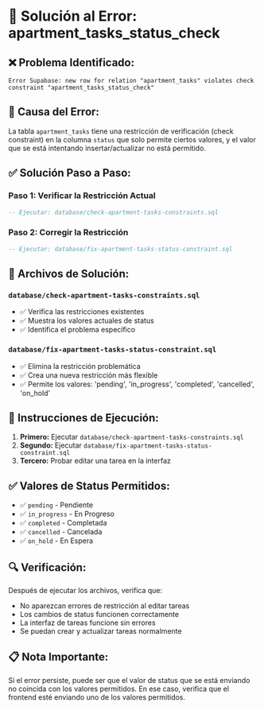 # 🔧 Solución al Error: apartment_tasks_status_check

## ❌ **Problema Identificado:**
```
Error Supabase: new row for relation "apartment_tasks" violates check constraint "apartment_tasks_status_check"
```

## 🎯 **Causa del Error:**
La tabla `apartment_tasks` tiene una restricción de verificación (check constraint) en la columna `status` que solo permite ciertos valores, y el valor que se está intentando insertar/actualizar no está permitido.

## ✅ **Solución Paso a Paso:**

### **Paso 1: Verificar la Restricción Actual**
```sql
-- Ejecutar: database/check-apartment-tasks-constraints.sql
```

### **Paso 2: Corregir la Restricción**
```sql
-- Ejecutar: database/fix-apartment-tasks-status-constraint.sql
```

## 🎯 **Archivos de Solución:**

### **`database/check-apartment-tasks-constraints.sql`**
- ✅ Verifica las restricciones existentes
- ✅ Muestra los valores actuales de status
- ✅ Identifica el problema específico

### **`database/fix-apartment-tasks-status-constraint.sql`**
- ✅ Elimina la restricción problemática
- ✅ Crea una nueva restricción más flexible
- ✅ Permite los valores: 'pending', 'in_progress', 'completed', 'cancelled', 'on_hold'

## 🚀 **Instrucciones de Ejecución:**

1. **Primero:** Ejecutar `database/check-apartment-tasks-constraints.sql`
2. **Segundo:** Ejecutar `database/fix-apartment-tasks-status-constraint.sql`
3. **Tercero:** Probar editar una tarea en la interfaz

## ✅ **Valores de Status Permitidos:**

- ✅ `pending` - Pendiente
- ✅ `in_progress` - En Progreso  
- ✅ `completed` - Completada
- ✅ `cancelled` - Cancelada
- ✅ `on_hold` - En Espera

## 🔍 **Verificación:**
Después de ejecutar los archivos, verifica que:
- No aparezcan errores de restricción al editar tareas
- Los cambios de status funcionen correctamente
- La interfaz de tareas funcione sin errores
- Se puedan crear y actualizar tareas normalmente

## 📋 **Nota Importante:**
Si el error persiste, puede ser que el valor de status que se está enviando no coincida con los valores permitidos. En ese caso, verifica que el frontend esté enviando uno de los valores permitidos.















